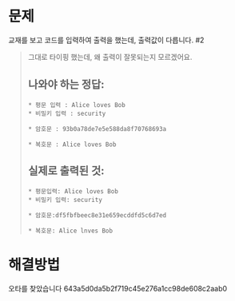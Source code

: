 # 문제

교재를 보고 코드를 입력하여 출력을 했는데, 출력값이 다릅니다. #2 

> 그대로 타이핑 했는데, 왜 출력이 잘못되는지 모르겠어요.
>
> ## 나와야 하는 정답:
> ```text
> * 평문 입력 : Alice loves Bob
> * 비밀키 입력 : security
> 
> * 암호문 : 93b0a78de7e5e588da8f70768693a
> 
> * 복호문 : Alice loves Bob
> ```
> 
> ## 실제로 출력된 것:
> ```text
> * 평문입력: Alice loves Bob
> * 비밀키 입력: security
> 
> * 암호문:df5fbfbeec8e31e659ecddfd5c6d7ed
> 
> * 복호문: Alice lnves Bob
> ```

# 해결방법

오타를 찾았습니다 643a5d0da5b2f719c45e276a1cc98de608c2aab0
